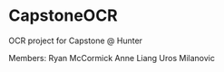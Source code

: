 # CapstoneOCR
OCR project for Capstone  @ Hunter

Members:
Ryan McCormick
Anne Liang
Uros Milanovic

